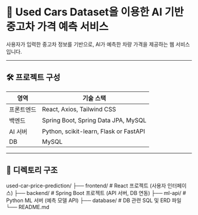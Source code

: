 # 🚗 Used Cars Dataset을 이용한 AI 기반 중고차 가격 예측 서비스

사용자가 입력한 중고차 정보를 기반으로, AI가 예측한 차량 가격을 제공하는 웹 서비스입니다.

---

## 🛠 프로젝트 구성

| 영역       | 기술 스택                                  |
|------------|---------------------------------------------|
| 프론트엔드 | React, Axios, Tailwind CSS                  |
| 백엔드     | Spring Boot, Spring Data JPA, MySQL         |
| AI 서버    | Python, scikit-learn, Flask or FastAPI      |
| DB         | MySQL                                       |

---

## 📁 디렉토리 구조

used-car-price-prediction/
├── frontend/ # React 프로젝트 (사용자 인터페이스)
├── backend/ # Spring Boot 프로젝트 (API 서버, DB 연동)
├── ml-api/ # Python ML 서버 (예측 모델 API)
├── database/ # DB 관련 SQL 및 ERD 파일
└── README.md
